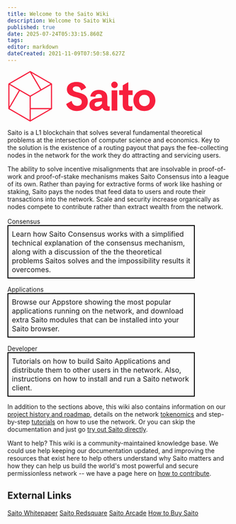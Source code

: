 ```yaml
---
title: Welcome to the Saito Wiki
description: Welcome to Saito Wiki
published: true
date: 2025-07-24T05:33:15.860Z
tags: 
editor: markdown
dateCreated: 2021-11-09T07:50:58.627Z
---
```


<div style="padding: 0em;">
<svg style="max-width:24em; margin:auto;" id="Layer_1" data-name="Layer 1" xmlns="http://www.w3.org/2000/svg" viewBox="0 0 381 134"><defs><style>.cls-1{fill:rgb(247, 31, 61);}</style></defs><title>Saito Horizontal Secondary Logo</title><path class="cls-1" d="M113.49,34.26,59,2.77h0a1.56,1.56,0,0,0-.39-.15h-.07a1.47,1.47,0,0,0-.82.11l-.07,0-.06,0L3.11,34.18h0L3,34.26a1.43,1.43,0,0,0-.72,1.24v63A1.42,1.42,0,0,0,3,99.73l54.54,31.49a1.45,1.45,0,0,0,.72.2,1.42,1.42,0,0,0,.72-.2l54.54-31.49a1.41,1.41,0,0,0,.69-1c0-.05,0-.1,0-.15s0-.08,0-.12v-63A1.43,1.43,0,0,0,113.49,34.26ZM56.8,127.5,5.59,97.93,31.67,53.24,56.8,67.82V127.5ZM5.12,37.83l24.07,14L5.12,93.05Zm54.55,30L61.14,67,86.72,52.2,111.34,38V97l-51.67,0ZM86.52,49,65.58,13.62,62.25,8,109.91,35.5ZM57.72,6,84,50.44l-15.56,9L58.23,65.34,6.69,35.43Zm2,94,47.82,0L59.67,127.5Z"/><path class="cls-1" d="M163.64,79l-13.29,7.67c3.29,10.79,13.84,17.88,27.55,17.88,15.59,0,27.88-9,27.88-24.27,0-14.36-10.53-19.62-22.52-22.52l-2.66-.64c-8.13-2-13.44-3.91-13.44-8.86,0-4,3.82-6.61,9.29-6.61,6.76,0,10.73,3.81,11.83,9.92l1.23.4,11.87-6.85c-3.16-8.87-11.36-14.92-24.72-14.92-14,0-24.48,7.12-24.48,19,0,8.64,5.06,13.69,12.78,16.95a55.53,55.53,0,0,0,8.7,2.77c1.81.43,3.56.85,5.18,1.31,6.66,1.88,11.45,4.45,11.45,11.09s-4.86,10.22-11.57,10.22c-7.27,0-12.9-4.22-14-12.2Z"/><path class="cls-1" d="M261.37,92.55a4.71,4.71,0,0,1-2,.32c-2.27,0-3.72-1.55-3.72-4.86V69.53c0-12.19-9.29-18.69-22-18.69-10.74,0-19.21,5.37-21.38,15.9l.52.62,12.18,1c.62-4.33,3.62-7.12,8.47-7.12,5.37,0,8.47,2.68,8.47,7.43V71L228,72.42c-11.15,1.13-18.17,6.91-18.17,16.41,0,9.82,7.64,15.71,16.41,15.71,6.92,0,11.67-2.79,16.22-7.45h.72c2.37,5.28,6.92,7,11.57,7a22.2,22.2,0,0,0,7.12-1V93.17ZM242,86c-3.72,4.76-7.22,7.55-12.39,7.55-3.61,0-6.4-2.07-6.4-5.58s2.58-5.89,7.43-6.51L242,80.05Z"/><rect class="cls-1" x="266.72" y="51.87" width="14.46" height="51.63"/><path class="cls-1" d="M274,29.46a8.37,8.37,0,1,0,8.36,8.36A8.46,8.46,0,0,0,274,29.46Z"/><path class="cls-1" d="M309.49,63.85V87.6c0,3.41,2.07,5.16,5.57,5.16A13.17,13.17,0,0,0,319.2,92l.72.42v11a36.12,36.12,0,0,1-9.08,1c-9.2,0-15.71-4.75-15.71-15.69v-25H286v-12h9.18V39.05l13-7.53h1.33V51.87h10.95v12Z"/><path class="cls-1" d="M350.56,50.84c-16.42,0-28.09,11.46-28.09,26.84s11.67,26.86,28.09,26.86,28.19-11.47,28.19-26.86S367.08,50.84,350.56,50.84Zm0,41.2c-7.85,0-13.63-5.38-13.63-14.36s5.78-14.35,13.63-14.35,13.73,5.37,13.73,14.35S358.4,92,350.56,92Z"/></svg>
</div>
<style>
.cls-1{fill:rgb(247, 31, 61);}
</style>

Saito is a L1 blockchain that solves several fundamental theoretical problems at the intersection of computer science and economics. Key to the solution is the existence of a routing payout that pays the fee-collecting nodes in the network for the work they do attracting and servicing users.

The ability to solve incentive misalignments that are insolvable in proof-of-work and proof-of-stake mechanisms makes Saito Consensus into a league of its own. Rather than paying for extractive forms of work like hashing or staking, Saito pays the nodes that feed data to users and route their transactions into the network. Scale and security increase organically as nodes compete to contribute rather than extract wealth from the network.


  <div class="app_title" style="
    margin-top: 1rem;
    width: max-content;
    position: relative;
  ">Consensus</div>
  <div style="
    border: 2px solid #000;
    padding: 0.5rem;
    width: 80%;
    font-size: 1rem;
  ">Learn how Saito Consensus works with a simplified technical explanation of the consensus mechanism, along with a discussion of the the theoretical problems Saitos solves and the impossibility results it overcomes.</div>
  

  <div class="app_title" style="
    margin-top: 1rem;
    width: max-content;
    position: relative;
  ">Applications</div>
  <div style="
    border: 2px solid #000;
    padding: 0.5rem;
    width: 80%;
    font-size: 1rem;
  ">Browse our Appstore showing the most popular applications running on the network, and download extra Saito modules that can be installed into your Saito browser.</div>
  
  
  <div class="app_title" style="
    margin-top: 1rem;
    width: max-content;
    position: relative;
  ">Developer</div>
  <div style="
    border: 2px solid #000;
    padding: 0.5rem;
    width: 80%;
    font-size: 1rem;
  ">Tutorials on how to build Saito Applications and distribute them to other users in the network. Also, instructions on how to install and run a Saito network client.</div>
  
In addition to the sections above, this wiki also contains information on our [project history and roadmap](/roadmap), details on the network [tokenomics](/tokenomics) and step-by-step [tutorials](/tutorials) on how to use the network. Or you can skip the documentation and just go [try out Saito directly](https://saito.io/redsquare).

Want to help? This wiki is a community-maintained knowledge base. We could use help keeping our documentation updated, and improving the resources that exist here to help others understand why Saito matters and how they can help us build the world's most powerful and secure permissionless network -- we have a page here on [how to contribute](/community/wiki).


## External Links

[Saito Whitepaper](https://saito.io/saito-whitepaper.pdf)
[Saito Redsquare](https://saito.io/redsquare/)
[Saito Arcade](https://saito.io/arcade/)
[How to Buy Saito](https://wiki.saito.io/en/tokenomics#where-to-buy-saito)

